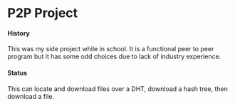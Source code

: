 P2P Project
===

#### History
This was my side project while in school. It is a functional peer to peer
program but it has some odd choices due to lack of industry experience.

#### Status
This can locate and download files over a DHT, download a hash tree, then
download a file.
